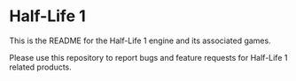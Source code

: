 Half-Life 1
======================

This is the README for the Half-Life 1 engine and its associated games.

Please use this repository to report bugs and feature requests for Half-Life 1 related products.

